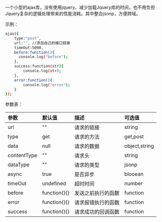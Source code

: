 一个小型的ajax库，没有使用jquery，减少加载Jquery库的时间，也不用负担Jquery复杂的逻辑处理带来的性能消耗。其中整合jsonp，方便跨域。

示例：

```bash
ajax({
    type:"post",
    url:"", //添加自己的接口链接
    timeOut:5000,
    before:function(){
      console.log("before");  
    },
    success:function(str){
        console.log(str);
    },
    error:function(){
        console.log("error");
    }
});
```

参数表：

| 参数 | 默认值 | 描述 | 可选值 |
|:----|:----|:----|:----|
| url | "" | 请求的链接 | string |
| type | get | 请求的方法 | get,post |
| data | null | 请求的数据 | object,string |
| contentType | "" | 请求头 | string |
| dataType | "" | 请求的类型 | jsonp |
| async | true | 是否异步 | blooean |
| timeOut | undefined | 超时时间 | number |
| before | function(){} | 发送之前执行的函数 | function |
| error | function(){} | 请求报错执行的函数 | function |
| success | function(){} | 请求成功的回调函数 | function |
